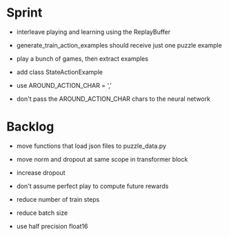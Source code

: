 # Sprint

- interleave playing and learning using the ReplayBuffer

- generate_train_action_examples should receive just one puzzle example
- play a bunch of games, then extract examples
- add class StateActionExample

- use AROUND_ACTION_CHAR = ','
- don't pass the AROUND_ACTION_CHAR chars to the neural network

# Backlog

- move functions that load json files to puzzle_data.py
- move norm and dropout at same scope in transformer block
- increase dropout

- don't assume perfect play to compute future rewards
- reduce number of train steps
- reduce batch size
- use half precision float16
